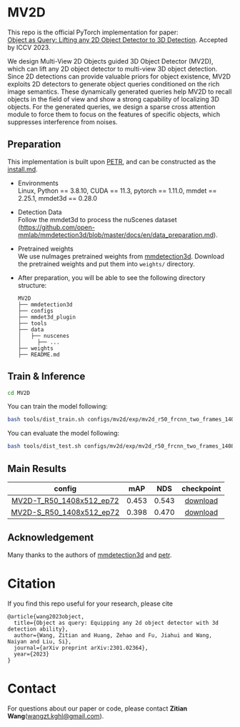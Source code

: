 # MV2D
This repo is the official PyTorch implementation for paper:   
[Object as Query: Lifting any 2D Object Detector to 3D Detection](https://arxiv.org/abs/2301.02364). Accepted by ICCV 2023.

We design Multi-View 2D Objects guided 3D Object Detector (MV2D), which can lift any 2D object detector to multi-view 3D object detection. Since 2D detections can provide valuable priors for object existence, MV2D exploits 2D detectors to generate object queries conditioned on the rich image semantics. These dynamically generated queries help MV2D to recall objects in the field of view and show a strong capability of localizing 3D objects. For the generated queries, we design a sparse cross attention module to force them to focus on the features of specific objects, which suppresses interference from noises. 

## Preparation
This implementation is built upon [PETR](https://github.com/megvii-research/PETR/tree/main), and can be constructed as the [install.md](https://github.com/megvii-research/PETR/blob/main/install.md).

* Environments  
  Linux, Python == 3.8.10, CUDA == 11.3, pytorch == 1.11.0, mmdet == 2.25.1, mmdet3d == 0.28.0   

* Detection Data   
Follow the mmdet3d to process the nuScenes dataset (https://github.com/open-mmlab/mmdetection3d/blob/master/docs/en/data_preparation.md).

* Pretrained weights   
We use nuImages pretrained weights from [mmdetection3d](https://github.com/open-mmlab/mmdetection3d/tree/main/configs/nuimages). Download the pretrained weights and put them into `weights/` directory. 

* After preparation, you will be able to see the following directory structure:  
  ```
  MV2D
  ├── mmdetection3d
  ├── configs
  ├── mmdet3d_plugin
  ├── tools
  ├── data
  │   ├── nuscenes
  │     ├── ...
  ├── weights
  ├── README.md
  ```

## Train & Inference
<!-- ```bash
git clone https://github.com/tusen-ai/MV2D.git
``` -->
```bash
cd MV2D
```
You can train the model following:
```bash
bash tools/dist_train.sh configs/mv2d/exp/mv2d_r50_frcnn_two_frames_1408x512_ep24.py 8 
```
You can evaluate the model following:
```bash
bash tools/dist_test.sh configs/mv2d/exp/mv2d_r50_frcnn_two_frames_1408x512_ep24.py work_dirs/mv2d_r50_frcnn_two_frames_1408x512_ep24/latest.pth 8 --eval bbox
```

## Main Results
|                                             config                                              |  mAP  |  NDS  |  checkpoint  |
|:-----------------------------------------------------------------------------------------------:|:-----:|:-----:|:------------:|
|    [MV2D-T_R50_1408x512_ep72](./configs/mv2d/exp/mv2d_r50_frcnn_two_frames_1408x512_ep72.py)    | 0.453 | 0.543 | [download](https://drive.google.com/file/d/10zwn2UWb2IzIWqJK1a2y466ZSWoLkD-e/view?usp=drive_link) |  
| [MV2D-S_R50_1408x512_ep72](./configs/mv2d/exp/mv2d_r50_frcnn_single_frame_roi_1408x512_ep72.py) | 0.398 | 0.470 | [download](https://drive.google.com/file/d/139Lsn-UY78ukfOkVlPh6ywnoY_TvdwZn/view?usp=drive_link) |  


## Acknowledgement
Many thanks to the authors of [mmdetection3d](https://github.com/open-mmlab/mmdetection3d) and [petr](https://github.com/megvii-research/PETR/tree/main).

# Citation
If you find this repo useful for your research, please cite
```
@article{wang2023object,
  title={Object as query: Equipping any 2d object detector with 3d detection ability},
  author={Wang, Zitian and Huang, Zehao and Fu, Jiahui and Wang, Naiyan and Liu, Si},
  journal={arXiv preprint arXiv:2301.02364},
  year={2023}
}
```
# Contact
For questions about our paper or code, please contact **Zitian Wang**(wangzt.kghl@gmail.com).